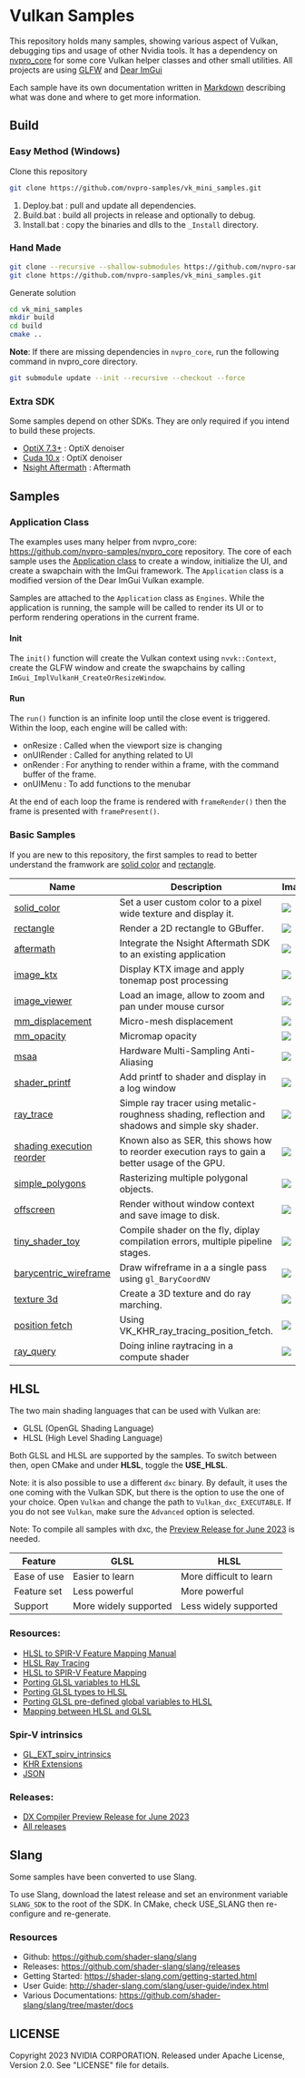 # Vulkan Samples

This repository holds many samples, showing various aspect of Vulkan, debugging tips and usage of other Nvidia tools. It has a dependency on [nvpro_core](https://github.com/nvpro-samples/nvpro_core) for some core Vulkan helper classes and other small utilities. All projects are using [GLFW](https://www.glfw.org/download) and [Dear ImGui](https://github.com/ocornut/imgui)

Each sample have its own documentation written in [Markdown](https://github.github.com/gfm/) describing what was done and where to get more information.

## Build

### Easy Method (Windows)

Clone this repository

```bash
git clone https://github.com/nvpro-samples/vk_mini_samples.git
```

1. Deploy.bat : pull and update all dependencies.
2. Build.bat : build all projects in release and optionally to debug.
3. Install.bat : copy the binaries and dlls to the `_Install` directory.

### Hand Made

``` bash
git clone --recursive --shallow-submodules https://github.com/nvpro-samples/nvpro_core.git
git clone https://github.com/nvpro-samples/vk_mini_samples.git
```

Generate solution

``` bash
cd vk_mini_samples
mkdir build
cd build
cmake ..
```

**Note**: If there are missing dependencies in `nvpro_core`, run the following command in nvpro_core directory.

``` bash
git submodule update --init --recursive --checkout --force
```

### Extra SDK

Some samples depend on other SDKs. They are only required if you intend to build these projects.

* [OptiX 7.3+](https://developer.nvidia.com/designworks/optix/download) : OptiX denoiser
* [Cuda 10.x](https://developer.nvidia.com/cuda-downloads) : OptiX denoiser
* [Nsight Aftermath](https://developer.nvidia.com/nsight-aftermath) : Aftermath

## Samples

### Application Class

The examples uses many helper from nvpro_core: https://github.com/nvpro-samples/nvpro_core repository. The core of each sample uses the [Application class](https://github.com/nvpro-samples/nvpro_core/blob/master/nvvkhl/application.hpp) to create a window, initialize the UI, and create a swapchain with the ImGui framework. The `Application` class is a modified version of the Dear ImGui Vulkan example.

Samples are attached to the `Application` class as `Engines`. While the application is running, the sample will be called to render its UI or to perform rendering operations in the current frame.


#### Init

The `init()` function will create the Vulkan context using `nvvk::Context`, create the GLFW window and create the swapchains by calling `ImGui_ImplVulkanH_CreateOrResizeWindow`.

#### Run

The `run()` function is an infinite loop until the close event is triggered. Within the loop, each engine will be called with:

* onResize : Called when the viewport size is changing
* onUIRender : Called for anything related to UI
* onRender : For anything to render within a frame, with the command buffer of the frame.
* onUIMenu : To add functions to the menubar

At the end of each loop the frame is rendered with `frameRender()` then the frame is presented with `framePresent()`.  

### Basic Samples

If you are new to this repository, the first samples to read to better understand the framwork are [solid color](samples/solid_color) and [rectangle](samples/rectangle).

| Name | Description | Image |
| ------ | ------ | ---- |
| [solid_color](samples/solid_color) | Set a user custom color to a pixel wide texture and display it.  | ![](samples/solid_color/docs/solid_color_th.jpg) |
| [rectangle](samples/rectangle) | Render a 2D rectangle to GBuffer.  | ![](samples/rectangle/docs/rectangle_th.jpg) |
| [aftermath](samples/aftermath) | Integrate the Nsight Aftermath SDK to an existing application | ![](samples/aftermath/docs/aftermath_th.jpg) |
| [image_ktx](samples/image_ktx) | Display KTX image and apply tonemap post processing | ![](samples/image_ktx/docs/image_ktx_th.jpg) |
| [image_viewer](samples/image_viewer) | Load an image, allow to zoom and pan under mouse cursor | ![](samples/image_viewer/docs/image_viewer_th.jpg) |
| [mm_displacement](samples/mm_displacement) | Micro-mesh displacement  | ![](samples/mm_displacement/docs/micromesh_th.jpg) |
| [mm_opacity](samples/mm_opacity) | Micromap opacity  | ![](samples/mm_opacity/docs/opacity_th.jpg) |
| [msaa](samples/msaa) | Hardware Multi-Sampling Anti-Aliasing  | ![](samples/msaa/docs/msaa_th.jpg) |
| [shader_printf](samples/shader_printf) | Add printf to shader and display in a log window  | ![](samples/shader_printf/docs/printf_th.jpg) |
| [ray_trace](samples/ray_trace) | Simple ray tracer using metalic-roughness shading, reflection and shadows and simple sky shader.  | ![](samples/ray_trace/docs/raytrace_th.jpg) |
| [shading execution reorder](samples/ser_pathtrace) | Known also as SER, this shows how to reorder execution rays to gain a better usage of the GPU.  | ![](samples/ser_pathtrace/docs/ser_2_th.jpg) |
| [simple_polygons](samples/simple_polygons) | Rasterizing multiple polygonal objects.  | ![](samples/simple_polygons/docs/simple_polygons_th.jpg) |
| [offscreen](samples/offscreen) | Render without window context and save image to disk.  | ![](samples/offscreen/docs/offline_th.jpg) |
| [tiny_shader_toy](samples/tiny_shader_toy) | Compile shader on the fly, diplay compilation errors, multiple pipeline stages.  | ![](samples/tiny_shader_toy/docs/tiny_shader_toy_th.jpg) |
| [barycentric_wireframe](samples/barycentric_wireframe) | Draw wifreframe in a a single pass using `gl_BaryCoordNV` | ![](samples/barycentric_wireframe/docs/bary_wireframe_th.jpg) |
| [texture 3d](samples/texture_3d) | Create a 3D texture and do ray marching. | ![](samples/texture_3d/docs/texture_3d_th.jpg) |
| [position fetch](samples/ray_tracing_position_fetch) | Using VK_KHR_ray_tracing_position_fetch. | ![](samples/ray_tracing_position_fetch/docs/fetch_th.jpg) |
| [ray_query](samples/ray_query) | Doing inline raytracing in a compute shader | ![](samples/ray_query/docs/ray_query_th.jpg) |


## HLSL

The two main shading languages that can be used with Vulkan are:

* GLSL (OpenGL Shading Language)
* HLSL (High Level Shading Language)

Both GLSL and HLSL are supported by the samples. To switch between then, open CMake and under **HLSL**, toggle the **USE_HLSL**.

Note: it is also possible to use a different `dxc` binary. By default, it uses the one coming with the Vulkan SDK, but there is the option to use the one of your choice. Open `Vulkan` and change the path to `Vulkan_dxc_EXECUTABLE`. If you do not see `Vulkan`, make sure the `Advanced` option is selected.

Note: To compile all samples with dxc, the [Preview Release for June 2023](https://github.com/microsoft/DirectXShaderCompiler/releases/tag/v1.8.2306-preview) is needed.

| Feature       | GLSL            | HLSL | 
| --------      | -------         | -------|
| Ease of use   | Easier to learn | More difficult to learn |
| Feature set   | Less powerful   | More powerful |
| Support       | More widely supported | Less widely supported |

### Resources:
* [HLSL to SPIR-V Feature Mapping Manual](https://github.com/microsoft/DirectXShaderCompiler/blob/main/docs/SPIR-V.rst)
* [HLSL Ray Tracing](https://microsoft.github.io/DirectX-Specs/d3d/Raytracing.html)
* [HLSL to SPIR-V Feature Mapping](https://github.com/microsoft/DirectXShaderCompiler/blob/main/docs/SPIR-V.rst)
* [Porting GLSL variables to HLSL](https://learn.microsoft.com/en-us/windows/uwp/gaming/glsl-to-hlsl-reference#porting-glsl-variables-to-hlsl)
* [Porting GLSL types to HLSL](https://learn.microsoft.com/en-us/windows/uwp/gaming/glsl-to-hlsl-reference#porting-glsl-types-to-hlsl)
* [Porting GLSL pre-defined global variables to HLSL](https://learn.microsoft.com/en-us/windows/uwp/gaming/glsl-to-hlsl-reference#porting-glsl-pre-defined-global-variables-to-hlsl)
* [Mapping between HLSL and GLSL](https://anteru.net/blog/2016/mapping-between-HLSL-and-GLSL/)

### Spir-V intrinsics

* [GL_EXT_spirv_intrinsics](https://github.com/microsoft/DirectXShaderCompiler/wiki/GL_EXT_spirv_intrinsics-for-SPIR-V-code-gen)
* [KHR Extensions](https://github.com/KhronosGroup/SPIRV-Registry/tree/main/extensions/KHR)
* [JSON](https://github.com/KhronosGroup/SPIRV-Headers/blob/main/include/spirv/unified1/spirv.json)

### Releases: 
* [DX Compiler Preview Release for June 2023](https://github.com/microsoft/DirectXShaderCompiler/releases/tag/v1.8.2306-preview)
* [All releases](https://github.com/microsoft/DirectXShaderCompiler/releases)


## Slang

Some samples have been converted to use Slang.

To use Slang, download the latest release and set an environment variable `SLANG_SDK` to the root of the SDK. In CMake, check USE_SLANG then re-configure and re-generate.

### Resources

* Github: https://github.com/shader-slang/slang
* Releases: https://github.com/shader-slang/slang/releases
* Getting Started: https://shader-slang.com/getting-started.html
* User Guide: http://shader-slang.com/slang/user-guide/index.html
* Various Documentations: https://github.com/shader-slang/slang/tree/master/docs



## LICENSE

Copyright 2023 NVIDIA CORPORATION. Released under Apache License,
Version 2.0. See "LICENSE" file for details.
